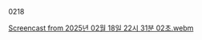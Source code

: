 

0218

[Screencast from 2025년 02월 18일 22시 31분 02초.webm](https://github.com/user-attachments/assets/5fe5a86d-2f23-4220-ac38-703494fc34ea)

